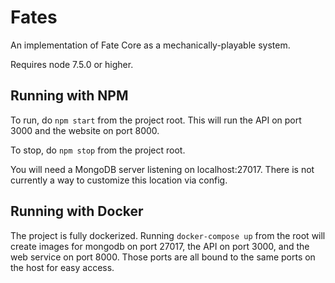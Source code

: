 # Fates

An implementation of Fate Core as a mechanically-playable system. 

Requires node 7.5.0 or higher.

## Running with NPM

To run, do `npm start` from the project root. This will run the API on port 3000 and the website on port 8000.

To stop, do `npm stop` from the project root.

You will need a MongoDB server listening on localhost:27017. There is not currently a way to customize this location via config.

## Running with Docker

The project is fully dockerized. Running `docker-compose up` from the root will create images for mongodb on port 27017, the API on port 3000, and the web service on port 8000. Those ports are all bound to the same ports on the host for easy access.
